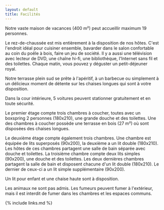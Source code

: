```yaml
---
layout: default
title: Facilités
---
```


Notre vaste maison de vacances (400 m²) peut accueillir maximum 19 personnes.

Le rez-de-chaussée est mis entièrement à la disposition de nos hôtes. C'est l'endroit idéal pour cuisiner ensemble, bavarder dans le salon confortable au coin du poêle à bois, faire un jeu de société. Il y a aussi une télévision avec lecteur de DVD, une chaîne hi-fi, une bibliothèque, l'Internet sans fil et des toilettes. 
Chaque matin, vous pouvez y déguster un petit-déjeuner royal.

Notre terrasse plein sud se prête à l'apéritif, à un barbecue ou simplement à un délicieux moment de détente sur les chaises longues qui sont à votre disposition.

Dans la cour intérieure, 5 voitures peuvent stationner gratuitement et en toute sécurité.

Le premier étage compte trois chambres à coucher, toutes avec un boxspring 2 personnes (180x210), une grande douche et des toilettes. Une des chambres à coucher possède une terrasse en bois (27 m²) où sont disposées des chaises longues.

Le deuxième étage compte également trois chambres. Une chambre est équipée de lits superposés (90x200), la deuxième a un lit double (180x210). Les hôtes de ces chambres partagent une salle de bain séparée avec douche et toilettes. 
La troisième chambre compte deux lits simples (90x200), une douche et des toilettes.
Les deux dernières chambres partagent la salle de bain et disposent chacune d'un lit double (180x210). Le dernier de ceux-ci a un lit simple supplémentaire (90x200).

Un lit pour enfant et une chaise haute sont à disposition.

Les animaux ne sont pas admis. Les fumeurs peuvent fumer à l'extérieur, mais il est interdit de fumer dans les chambres et les espaces communs.

{% include links.md %}
